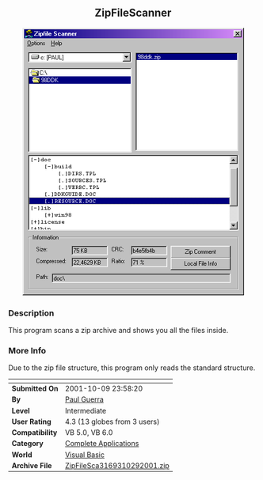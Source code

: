 ﻿<div align="center">

## ZipFileScanner

<img src="PIC20011029012239826.gif">
</div>

### Description

This program scans a zip archive and shows you all the files inside.
 
### More Info
 
Due to the zip file structure, this program only reads the standard structure.


<span>             |<span>
---                |---
**Submitted On**   |2001-10-09 23:58:20
**By**             |[Paul Guerra](https://github.com/Planet-Source-Code/PSCIndex/blob/master/ByAuthor/paul-guerra.md)
**Level**          |Intermediate
**User Rating**    |4.3 (13 globes from 3 users)
**Compatibility**  |VB 5\.0, VB 6\.0
**Category**       |[Complete Applications](https://github.com/Planet-Source-Code/PSCIndex/blob/master/ByCategory/complete-applications__1-27.md)
**World**          |[Visual Basic](https://github.com/Planet-Source-Code/PSCIndex/blob/master/ByWorld/visual-basic.md)
**Archive File**   |[ZipFileSca3169310292001\.zip](https://github.com/Planet-Source-Code/paul-guerra-zipfilescanner__1-12889/archive/master.zip)








